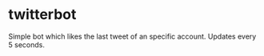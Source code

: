 # twitterbot
Simple bot which likes the last tweet of an specific account. Updates every 5 seconds.
